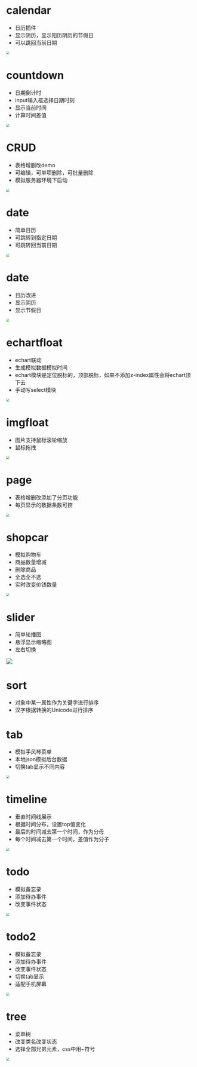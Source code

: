 # calendar
- 日历插件
- 显示阴历，显示阳历阴历的节假日
- 可以跳回当前日期
<img src="./readmeimg/img001.png" style="zoom:50%;">

# countdown
- 日期倒计时
- input输入框选择日期时刻
- 显示当前时间
- 计算时间差值
<img src="./readmeimg/img009.png" style="zoom:50%;">

# CRUD
- 表格增删改demo
- 可编辑，可单项删除，可批量删除
- 模拟服务器环境下启动
<img src="./readmeimg/img002.png" style="zoom:50%;">

# date
- 简单日历
- 可跳转到指定日期
- 可跳转回当前日期
<img src="./readmeimg/img014.png" style="zoom:50%;">

# date
- 日历改进
- 显示阴历
- 显示节假日
<img src="./readmeimg/img015.png" style="zoom:50%;">

# echartfloat
- echart联动
- 生成模拟数据模拟时间
- echart模块是定位脱标的，顶部脱标，如果不添加z-index属性会将echart顶下去
- 手动写select模块
<img src="./readmeimg/img012.png" style="zoom:50%;">

# imgfloat
- 图片支持鼠标滚轮缩放
- 鼠标拖拽
<img src="./readmeimg/img003.png" style="zoom:50%;">

# page
- 表格增删改添加了分页功能
- 每页显示的数据条数可控
<img src="./readmeimg/img010.png" style="zoom:50%;">

# shopcar
- 模拟购物车
- 商品数量增减
- 删除商品
- 全选全不选
- 实时改变价钱数量
<img src="./readmeimg/img004.png" style="zoom:50%;">

# slider
- 简单轮播图
- 悬浮显示缩略图
- 左右切换
<img src="./readmeimg/img008.png" style="zoom:100%;">

# sort
- 对象中某一属性作为关键字进行排序
- 汉字根据转换的Unicode进行排序

# tab
- 模拟手风琴菜单
- 本地json模拟后台数据
- 切换tab显示不同内容
<img src="./readmeimg/img007.png" style="zoom:50%;">

# timeline
- 垂直时间线展示
- 根据时间分布，设置top值变化
- 最后的时间减去第一个时间，作为分母
- 每个时间减去第一个时间，差值作为分子
<img src="./readmeimg/img011.png" style="zoom:50%;">

# todo
- 模拟备忘录
- 添加待办事件
- 改变事件状态
<img src="./readmeimg/img005.png" style="zoom:50%;">

# todo2
- 模拟备忘录
- 添加待办事件
- 改变事件状态
- 切换tab显示
- 适配手机屏幕
<img src="./readmeimg/img006.png" style="zoom:50%;">

# tree
- 菜单树
- 改变类名改变状态
- 选择全部兄弟元素，css中用~符号
<img src="./readmeimg/img013.png" style="zoom:50%;">